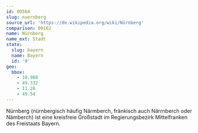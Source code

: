 ```yaml
---
id: 09564
slug: nuernberg
source_url: 'https://de.wikipedia.org/wiki/Nürnberg'
comparison: 09162
name: Nürnberg
name_ext: Stadt
state:
  slug: bayern
  name: Bayern
  id: '9'
geo:
  bbox:
    - 10.988
    - 49.332
    - 11.28
    - 49.54
---
```


Nürnberg (nürnbergisch häufig Närmberch, fränkisch auch Närrnberch oder Nämberch) ist eine kreisfreie Großstadt im Regierungsbezirk Mittelfranken des Freistaats Bayern.
